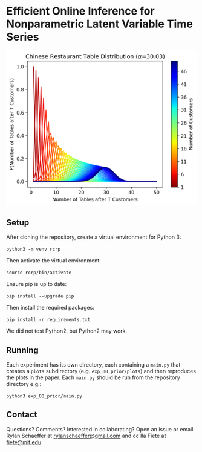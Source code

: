 # Efficient Online Inference for Nonparametric Latent Variable Time Series

![](exp_00_prior/plots/crt_table_distribution.png)

## Setup

After cloning the repository, create a virtual environment for Python 3:

`python3 -m venv rcrp`

Then activate the virtual environment:

`source rcrp/bin/activate`

Ensure pip is up to date:

`pip install --upgrade pip`

Then install the required packages:

`pip install -r requirements.txt`

We did not test Python2, but Python2 may work.

## Running

Each experiment has its own directory, each containing a `main.py` that creates a `plots`
subdirectory (e.g. `exp_00_prior/plots`) and then reproduces the plots in the paper. Each 
`main.py` should be run from the repository directory e.g.:

`python3 exp_00_prior/main.py`

## Contact

Questions? Comments? Interested in collaborating? Open an issue or 
email Rylan Schaeffer at rylanschaeffer@gmail.com and cc Ila Fiete at fiete@mit.edu.